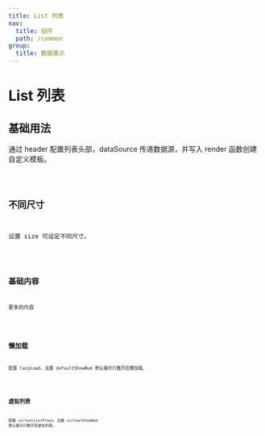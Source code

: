 ```yaml
---
title: List 列表
nav:
  title: 组件
  path: /common
group:
  title: 数据展示
---
```


# List 列表

## 基础用法

通过 header 配置列表头部，dataSource 传递数据源，并写入 render 函数创建自定义模板。

<code src="./demos/index1.tsx"/>

## 不同尺寸

设置 size 可设定不同尺寸。

<code src="./demos/index2.tsx" />

## 基础内容

更多的内容

<code src="./demos/index3.tsx" />

## 懒加载

配置 lazyLoad、设置 defaultShowNum 默认展示行数开启懒加载。

<code src="./demos/index4.tsx" />

## 虚拟列表

配置 virtualListProps、设置 virtualShowNum 默认展示行数开启虚拟列表。

<code src="./demos/index5.tsx" />

<API />
